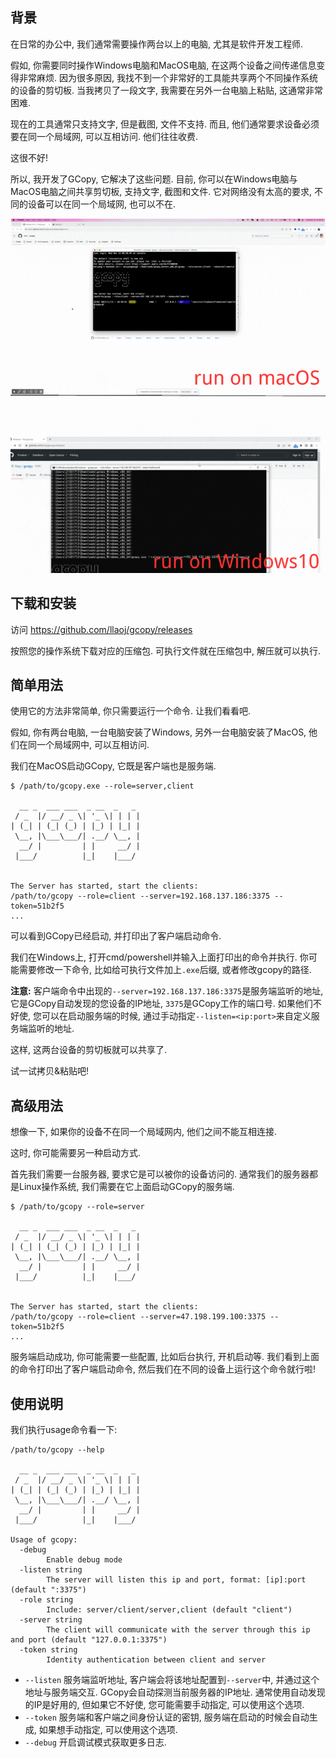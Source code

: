 ## 背景

在日常的办公中, 我们通常需要操作两台以上的电脑, 尤其是软件开发工程师.

假如, 你需要同时操作Windows电脑和MacOS电脑, 在这两个设备之间传递信息变得非常麻烦. 
因为很多原因, 我找不到一个非常好的工具能共享两个不同操作系统的设备的剪切板.
当我拷贝了一段文字, 我需要在另外一台电脑上粘贴, 这通常非常困难.

现在的工具通常只支持文字, 但是截图, 文件不支持. 而且, 他们通常要求设备必须要在同一个局域网, 可以互相访问.
他们往往收费.

这很不好!

所以, 我开发了GCopy, 它解决了这些问题.
目前, 你可以在Windows电脑与MacOS电脑之间共享剪切板, 支持文字, 截图和文件.
它对网络没有太高的要求, 不同的设备可以在同一个局域网, 也可以不在.

![](gcopy-usage.gif)

## 下载和安装

访问 https://github.com/llaoj/gcopy/releases

按照您的操作系统下载对应的压缩包. 可执行文件就在压缩包中, 解压就可以执行.

## 简单用法

使用它的方法非常简单, 你只需要运行一个命令. 让我们看看吧.

假如, 你有两台电脑, 一台电脑安装了Windows, 另外一台电脑安装了MacOS, 他们在同一个局域网中, 可以互相访问.

我们在MacOS启动GCopy, 它既是客户端也是服务端.

```
$ /path/to/gcopy.exe --role=server,client

  __ _  ___ ___  _ __  _   _ 
 / _  |/ __/ _ \| '_ \| | | |
| (_| | (_| (_) | |_) | |_| |
 \__, |\___\___/| .__/ \__, |
  __/ |         | |     __/ |
 |___/          |_|    |___/ 


The Server has started, start the clients:
/path/to/gcopy --role=client --server=192.168.137.186:3375 --token=51b2f5
...
```

可以看到GCopy已经启动, 并打印出了客户端启动命令.

我们在Windows上, 打开cmd/powershell并输入上面打印出的命令并执行. 你可能需要修改一下命令, 比如给可执行文件加上`.exe`后缀, 或者修改gcopy的路径.

**注意:** 客户端命令中出现的`--server=192.168.137.186:3375`是服务端监听的地址, 它是GCopy自动发现的您设备的IP地址, `3375`是GCopy工作的端口号. 如果他们不好使, 您可以在启动服务端的时候, 通过手动指定`--listen=<ip:port>`来自定义服务端监听的地址.

这样, 这两台设备的剪切板就可以共享了. 

试一试拷贝&粘贴吧!

## 高级用法

想像一下, 如果你的设备不在同一个局域网内, 他们之间不能互相连接.

这时, 你可能需要另一种启动方式.

首先我们需要一台服务器, 要求它是可以被你的设备访问的. 通常我们的服务器都是Linux操作系统, 我们需要在它上面启动GCopy的服务端.

```
$ /path/to/gcopy --role=server

  __ _  ___ ___  _ __  _   _ 
 / _  |/ __/ _ \| '_ \| | | |
| (_| | (_| (_) | |_) | |_| |
 \__, |\___\___/| .__/ \__, |
  __/ |         | |     __/ |
 |___/          |_|    |___/ 


The Server has started, start the clients:
/path/to/gcopy --role=client --server=47.198.199.100:3375 --token=51b2f5
...
```

服务端启动成功, 你可能需要一些配置, 比如后台执行, 开机启动等. 我们看到上面的命令打印出了客户端启动命令, 然后我们在不同的设备上运行这个命令就行啦!

## 使用说明

我们执行usage命令看一下:

```
/path/to/gcopy --help

  __ _  ___ ___  _ __  _   _ 
 / _  |/ __/ _ \| '_ \| | | |
| (_| | (_| (_) | |_) | |_| |
 \__, |\___\___/| .__/ \__, |
  __/ |         | |     __/ |
 |___/          |_|    |___/ 

Usage of gcopy:
  -debug
        Enable debug mode
  -listen string
        The server will listen this ip and port, format: [ip]:port (default ":3375")
  -role string
        Include: server/client/server,client (default "client")
  -server string
        The client will communicate with the server through this ip and port (default "127.0.0.1:3375")
  -token string
        Identity authentication between client and server
```

- `--listen` 服务端监听地址, 客户端会将该地址配置到`--server`中, 并通过这个地址与服务端交互. GCopy会自动探测当前服务器的IP地址. 通常使用自动发现的IP是好用的, 但如果它不好使, 您可能需要手动指定, 可以使用这个选项.
- `--token` 服务端和客户端之间身份认证的密钥, 服务端在启动的时候会自动生成, 如果想手动指定, 可以使用这个选项.
- `--debug` 开启调试模式获取更多日志.